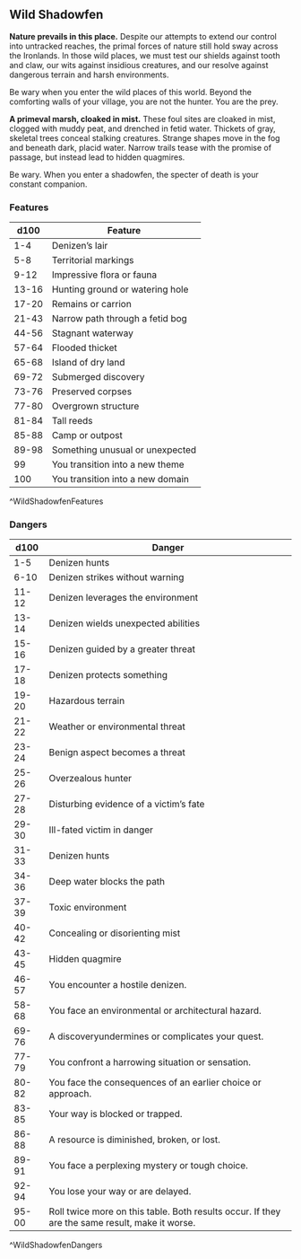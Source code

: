 ## Wild Shadowfen
**Nature prevails in this place.** Despite our attempts to extend our control into untracked reaches, the primal forces of nature still hold sway across the Ironlands. In those wild places, we must test our shields against tooth and claw, our wits against insidious creatures, and our resolve against dangerous terrain and harsh environments.

Be wary when you enter the wild places of this world. Beyond the comforting walls of your village, you are not the hunter. You are the prey.

**A primeval marsh, cloaked in mist.** These foul sites are cloaked in mist, clogged with muddy peat, and drenched in fetid water. Thickets of gray, skeletal trees conceal stalking creatures. Strange shapes move in the fog and beneath dark, placid water. Narrow trails tease with the promise of passage, but instead lead to hidden quagmires.

Be wary. When you enter a shadowfen, the specter of death is your constant companion.

### Features
| d100  | Feature  |
|-------|----------|
| 1-4 | Denizen’s lair  |
| 5-8 | Territorial markings  |
| 9-12 | Impressive flora or fauna  |
| 13-16 | Hunting ground or watering hole  |
| 17-20 | Remains or carrion  |
| 21-43 | Narrow path through a fetid bog  |
| 44-56 | Stagnant waterway  |
| 57-64 | Flooded thicket  |
| 65-68 | Island of dry land  |
| 69-72 | Submerged discovery  |
| 73-76 | Preserved corpses  |
| 77-80 | Overgrown structure  |
| 81-84 | Tall reeds  |
| 85-88 | Camp or outpost  |
| 89-98 | Something unusual or unexpected  |
| 99 | You transition into a new theme  |
| 100 | You transition into a new domain  |
^WildShadowfenFeatures

### Dangers
| d100  | Danger  |
|-------|----------|
| 1-5 | Denizen hunts  |
| 6-10 | Denizen strikes without warning  |
| 11-12 | Denizen leverages the environment  |
| 13-14 | Denizen wields unexpected abilities  |
| 15-16 | Denizen guided by a greater threat  |
| 17-18 | Denizen protects something  |
| 19-20 | Hazardous terrain  |
| 21-22 | Weather or environmental threat  |
| 23-24 | Benign aspect becomes a threat  |
| 25-26 | Overzealous hunter  |
| 27-28 | Disturbing evidence of a victim’s fate  |
| 29-30 | Ill-fated victim in danger  |
| 31-33 | Denizen hunts  |
| 34-36 | Deep water blocks the path  |
| 37-39 | Toxic environment  |
| 40-42 | Concealing or disorienting mist  |
| 43-45 | Hidden quagmire  |
| 46-57 | You encounter a hostile denizen.
| 58-68 | You face an environmental or architectural hazard.
| 69-76 | A discoveryundermines or complicates your quest.
| 77-79 | You confront a harrowing situation or sensation.
| 80-82 | You face the consequences of an earlier choice or approach.
| 83-85 | Your way is blocked or trapped.
| 86-88 | A resource is diminished, broken, or lost.
| 89-91 | You face a perplexing mystery or tough choice.
| 92-94 | You lose your way or are delayed.
| 95-00 | Roll twice more on this table. Both results occur. If they are the same result, make it worse.
^WildShadowfenDangers

